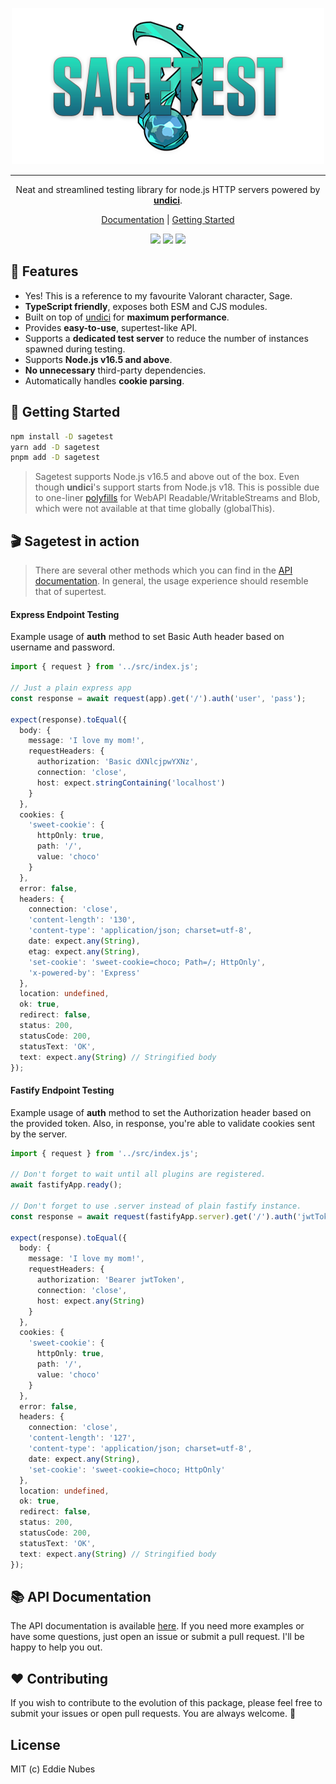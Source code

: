 <p align="center">
    <img src="misc/logo.png">
</p>
<hr>
<p align="center">
    Neat and streamlined testing library for node.js HTTP servers powered by <a href="https://github.com/nodejs/undici"><strong>undici</strong></a>.
<p>
<p align="center">
 <a href="https://eddienubes.github.io/sagetest/">Documentation</a> | <a href="https://eddienubes.github.io/sagetest/getting-started/introduction/">Getting Started</a>
</p>
<p align="center">
  <a href="https://www.npmjs.com/package/sagetest"><img src="https://img.shields.io/npm/v/sagetest?color=729B1B&label=npm"/></a>
  <a href="https://github.com/eddienubes/sagetest/actions/workflows/ci.yml"><img src="https://github.com/eddienubes/sagetest/actions/workflows/ci.yml/badge.svg?branch=main"/></a>
  <a href="https://codecov.io/gh/eddienubes/sagetest" ><img src="https://codecov.io/gh/eddienubes/sagetest/graph/badge.svg?token=UFSWU4BEEB"/></a>
</p>

## 🌟 Features

- Yes! This is a reference to my favourite Valorant character, Sage.
- **TypeScript friendly**, exposes both ESM and CJS modules.
- Built on top of [undici](https://github.com/nodejs/undici) for **maximum performance**.
- Provides **easy-to-use**, supertest-like API.
- Supports a **dedicated test server** to reduce the number of instances spawned during testing.
- Supports **Node.js v16.5 and above**.
- **No unnecessary** third-party dependencies.
- Automatically handles **cookie parsing**.

## 🚀 Getting Started

```sh
npm install -D sagetest
yarn add -D sagetest
pnpm add -D sagetest
```

> Sagetest supports Node.js v16.5 and above out of the box.
> Even though **undici**'s support starts from Node.js v18.
> This is possible due to one-liner [polyfills](https://github.com/eddienubes/sagetest/blob/main/src/polyfill.ts) for
> WebAPI Readable/WritableStreams and Blob,
> which were not available at that time globally (globalThis).

## 🎬 Sagetest in action

> There are several other methods which you can find in the [API documentation](https://eddienubes.github.io/sagetest/).
> In general, the usage experience should resemble that of supertest.

#### Express Endpoint Testing

Example usage of **auth** method to set Basic Auth header based on username and password.

```ts
import { request } from '../src/index.js';

// Just a plain express app
const response = await request(app).get('/').auth('user', 'pass');

expect(response).toEqual({
  body: {
    message: 'I love my mom!',
    requestHeaders: {
      authorization: 'Basic dXNlcjpwYXNz',
      connection: 'close',
      host: expect.stringContaining('localhost')
    }
  },
  cookies: {
    'sweet-cookie': {
      httpOnly: true,
      path: '/',
      value: 'choco'
    }
  },
  error: false,
  headers: {
    connection: 'close',
    'content-length': '130',
    'content-type': 'application/json; charset=utf-8',
    date: expect.any(String),
    etag: expect.any(String),
    'set-cookie': 'sweet-cookie=choco; Path=/; HttpOnly',
    'x-powered-by': 'Express'
  },
  location: undefined,
  ok: true,
  redirect: false,
  status: 200,
  statusCode: 200,
  statusText: 'OK',
  text: expect.any(String) // Stringified body
});
```

#### Fastify Endpoint Testing

Example usage of **auth** method to set the Authorization header based on the provided token.
Also, in response, you're able to validate cookies sent by the server.

```ts
import { request } from '../src/index.js';

// Don't forget to wait until all plugins are registered.
await fastifyApp.ready();

// Don't forget to use .server instead of plain fastify instance.
const response = await request(fastifyApp.server).get('/').auth('jwtToken');

expect(response).toEqual({
  body: {
    message: 'I love my mom!',
    requestHeaders: {
      authorization: 'Bearer jwtToken',
      connection: 'close',
      host: expect.any(String)
    }
  },
  cookies: {
    'sweet-cookie': {
      httpOnly: true,
      path: '/',
      value: 'choco'
    }
  },
  error: false,
  headers: {
    connection: 'close',
    'content-length': '127',
    'content-type': 'application/json; charset=utf-8',
    date: expect.any(String),
    'set-cookie': 'sweet-cookie=choco; HttpOnly'
  },
  location: undefined,
  ok: true,
  redirect: false,
  status: 200,
  statusCode: 200,
  statusText: 'OK',
  text: expect.any(String) // Stringified body
});
```

## 📚 API Documentation

The API documentation is available [here](https://eddienubes.github.io/sagetest/).
If you need more examples or have some questions, just open an issue or submit a pull request.
I'll be happy to help you out.

## ❤️ Contributing

If you wish to contribute to the evolution of this package,
please feel free to submit your issues or open pull requests.
You are always welcome.
🥰

## License

MIT (c) Eddie Nubes






